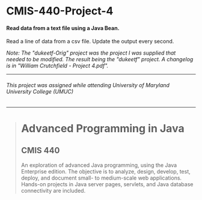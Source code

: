# CMIS-440-Project-4
#### Read data from a text file using a Java Bean.

Read a line of data from a csv file. Update the output every second.

_Note: The "dukeetf-Orig" project was the project I was supplied that needed to be modified.  The result being the "dukeetf" project. A changelog is in "William Crutchfield - Project 4.pdf"._

---
###### This project was assigned while attending University of Maryland University College (UMUC)
---

><h1>Advanced Programming in Java</h1>
><h2>CMIS 440</h2>
><p>An exploration of advanced Java programming, using the Java Enterprise edition. The objective is to analyze, design, develop, test, deploy, and document small- to medium-scale web applications. Hands-on projects in Java server pages, servlets, and Java database connectivity are included.</p>
